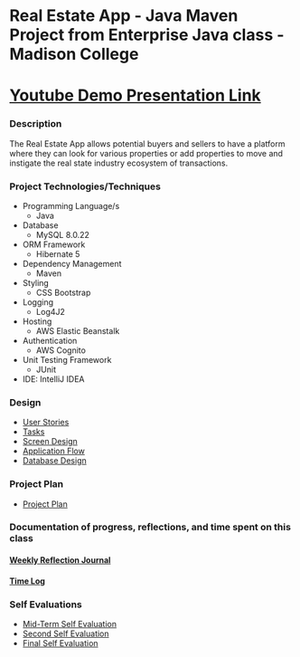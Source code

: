 # Real Estate App - Java Maven Project from Enterprise Java class - Madison College

# [Youtube Demo Presentation Link](https://www.youtube.com/watch?v=eT4bvYaDSXw)

### Description
The Real Estate App allows potential buyers and sellers to have a platform where they can look for various properties or add properties to move and instigate the real state industry ecosystem of transactions. 

### Project Technologies/Techniques

* Programming Language/s
    * Java
* Database
    * MySQL 8.0.22
* ORM Framework
    * Hibernate 5
* Dependency Management
    * Maven
* Styling
    * CSS Bootstrap
* Logging
    * Log4J2
* Hosting
    * AWS Elastic Beanstalk
* Authentication
    * AWS Cognito
* Unit Testing Framework
    * JUnit
* IDE: IntelliJ IDEA

### Design

* [User Stories](DesignDocuments/UserStories/userStories.md)
* [Tasks](DesignDocuments/TasksByStory/tasks.md)
* [Screen Design](DesignDocuments/ScreenDesign/Wireframe.pdf)
* [Application Flow](DesignDocuments/ApplicationFlow/applicationFlow.md)
* [Database Design](DesignDocuments/DatabaseDiagram/databaseDiagram.png)

### Project Plan
* [Project Plan](ProjectPlan.md)

### Documentation of progress, reflections, and time spent on this class

#### [Weekly Reflection Journal](WeeklyReflectionJournal.md)
#### [Time Log](TimeLog.md)

### Self Evaluations

* [Mid-Term Self Evaluation](DesignDocuments/SelfEvaluations/midTermSelfEvaluation.md)
* [Second Self Evaluation](DesignDocuments/SelfEvaluations/SecondSelfEvaluation.md)
* [Final Self Evaluation](DesignDocuments/SelfEvaluations/FinalSelfEvaluation.md)

